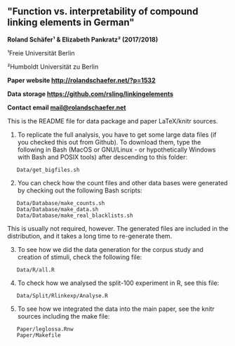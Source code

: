 ## "Function vs. interpretability of compound linking elements in German"

**Roland Schäfer¹ & Elizabeth Pankratz² (2017/2018)**

¹Freie Universität Berlin

²Humboldt Universität zu Berlin

**Paper website  http://rolandschaefer.net/?p=1532**

**Data storage   https://github.com/rsling/linkingelements**

**Contact email  mail@rolandschaefer.net**

This is the README file for data package and paper LaTeX/knitr sources.

1. To replicate the full analysis, you have to get some large data
   files (if you checked this out from Github). To download them,
   type the following in Bash (MacOS or GNU/Linux - or hypothetically
   Windows with Bash and POSIX tools) after descending to this
   folder:
```
   Data/get_bigfiles.sh
```
2. You can check how the count files and other data bases were
   generated by checking out the following Bash scripts:
``` 
   Data/Database/make_counts.sh
   Data/Database/make_data.sh
   Data/Database/make_real_blacklists.sh
```
   This is usually not required, however. The generated files
   are included in the distribution, and it takes a long time
   to re-generate them.

3. To see how we did the data generation for the corpus study
   and creation of stimuli, check the following file:
```
   Data/R/all.R
```
4. To check how we analysed the split-100 experiment in R, see
   this file:
```
   Data/Split/Rlinkexp/Analyse.R
```
5. To see how we integrated the data into the main paper, see
   the knitr sources including the make file:
```
   Paper/leglossa.Rnw
   Paper/Makefile
```
